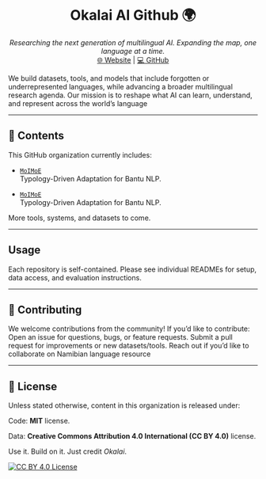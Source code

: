 <h1 align="center">Okalai AI Github 🌍</h1>

<p align="center">
  <em>Researching the next generation of multilingual AI. Expanding the map, one language at a time. </em><br/>
  <a href="https://okalai.org">🌐 Website</a> | 
  <a href="https://github.com/okalai-ai">💻 GitHub</a>
</p>

We build datasets, tools, and models that include forgotten or underrepresented languages, while advancing a broader multilingual research agenda.
Our mission is to reshape what AI can learn, understand, and represent across the world’s language


---

## 📁 Contents

This GitHub organization currently includes:

- [`MoIMoE`](https://github.com/okalai-ai/moimoe)  
  Typology-Driven Adaptation for Bantu NLP.

- [`MoIMoE`](https://github.com/okalai-ai/moimoe)  
  Typology-Driven Adaptation for Bantu NLP.

More tools, systems, and datasets to come.

---

## Usage

Each repository is self-contained. Please see individual READMEs for setup, data access, and evaluation instructions.

---

## 🤝 Contributing

We welcome contributions from the community! If you’d like to contribute: Open an issue for questions, bugs, or feature requests. Submit a pull request for improvements or new datasets/tools. Reach out if you’d like to collaborate on Namibian language resource

---

## 📜 License

Unless stated otherwise, content in this organization is released under:

Code: **MIT** license.

Data:  **Creative Commons Attribution 4.0 International (CC BY 4.0)** license. 

Use it. Build on it. Just credit *Okalai*.

[![CC BY 4.0 License](https://img.shields.io/badge/License-CC%20BY%204.0-lightgrey.svg)](https://creativecommons.org/licenses/by/4.0/)


